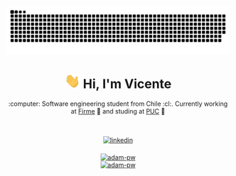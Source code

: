 <div align="center" >
  <img src="https://raw.githubusercontent.com/vicentezaror/vicentezaror/main/img/grid-snake.svg" alt="snake"/>
</div>

<h1 align="center"><img width="35" src="https://raw.githubusercontent.com/vicentezaror/vicentezaror/main/img/waving.gif"> Hi, I'm Vicente</h1>

<div align="center" >
  <p>:computer: Software engineering student from Chile :cl:. Currently working at <a href="https://www.firme.app" target="_blank">Firme</a> 📝 and studing at <a href="https://www.uc.cl" target="_blank">PUC<a> 🏫</p>
</div>

<br />
<div align="center" >
  <a href="https://www.github.com/vicentezaror">
  <img src="https://komarev.com/ghpvc/?username=vicentezaror&style=flat&color=gray" alt="" />
</div>
<div align="center" >
  <a href="https://www.linkedin.com/in/vicentezaror" target="_blank">
    <img src=https://img.shields.io/badge/linkedin-%2300acee.svg?color=405DE6&style=for-the-badge&logo=linkedin&logoColor=white alt=linkedin style="margin-bottom: 5px;" />
  </a>
</div>
<br />

<div align="center" >
  <a href="https://www.github.com/vicentezaror">
    <img
      src="https://github-readme-stats.vercel.app/api?username=vicentezaror&show_icons=true&locale=en&bg_color=0d1117&text_color=ffffff&repo=convoychat"
      alt="adam-pw"
    />
  </a>
</div>
<div align="center" >
  <a href="https://www.github.com/vicentezaror">
    <img
      src="https://github-readme-stats.vercel.app/api/top-langs?username=vicentezaror&show_icons=true&locale=en&bg_color=0d1117&text_color=ffffff&layout=compact"
      alt="adam-pw" 
      bg_color=#808080
    />
  </a>
</div>
